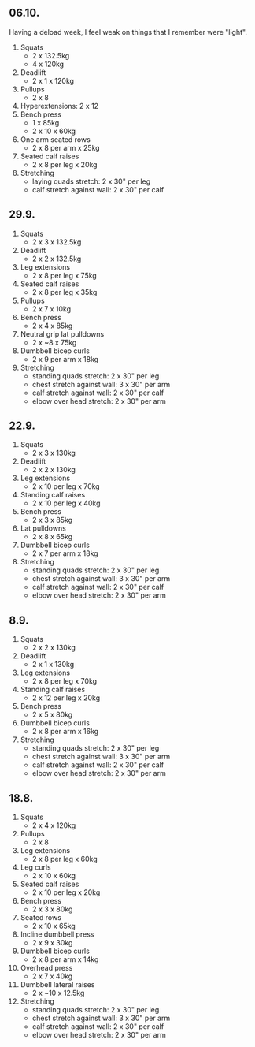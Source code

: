 ## 06.10.

Having a deload week, I feel weak on things that I remember were "light".

1. Squats
   - 2 x 132.5kg
   - 4 x 120kg
2. Deadlift
   - 2 x 1 x 120kg
3. Pullups
   - 2 x 8
4. Hyperextensions:
   2 x 12
5. Bench press
   - 1 x 85kg
   - 2 x 10 x 60kg
6. One arm seated rows
   - 2 x 8 per arm x 25kg
7. Seated calf raises
   - 2 x 8 per leg x 20kg
8. Stretching
   - laying quads stretch: 2 x 30" per leg
   - calf stretch against wall: 2 x 30" per calf

## 29.9.

1. Squats
   - 2 x 3 x 132.5kg
2. Deadlift
   - 2 x 2 x 132.5kg
3. Leg extensions
   - 2 x 8 per leg x 75kg
4. Seated calf raises
   - 2 x 8 per leg x 35kg
5. Pullups
   - 2 x 7 x 10kg
6. Bench press
   - 2 x 4 x 85kg
7. Neutral grip lat pulldowns
   - 2 x ~8 x 75kg
8. Dumbbell bicep curls
   - 2 x 9 per arm x 18kg
9. Stretching
   - standing quads stretch: 2 x 30" per leg
   - chest stretch against wall: 3 x 30" per arm
   - calf stretch against wall: 2 x 30" per calf
   - elbow over head stretch: 2 x 30" per arm

## 22.9.

1. Squats
   - 2 x 3 x 130kg
2. Deadlift
   - 2 x 2 x 130kg
3. Leg extensions
   - 2 x 10 per leg x 70kg
4. Standing calf raises
   - 2 x 10 per leg x 40kg
5. Bench press
   - 2 x 3 x 85kg
6. Lat pulldowns
   - 2 x 8 x 65kg
7. Dumbbell bicep curls
   - 2 x 7 per arm x 18kg
8. Stretching
   - standing quads stretch: 2 x 30" per leg
   - chest stretch against wall: 3 x 30" per arm
   - calf stretch against wall: 2 x 30" per calf
   - elbow over head stretch: 2 x 30" per arm

## 8.9.

1. Squats
   - 2 x 2 x 130kg
2. Deadlift
   - 2 x 1 x 130kg
3. Leg extensions
   - 2 x 8 per leg x 70kg
4. Standing calf raises
   - 2 x 12 per leg x 20kg
5. Bench press
   - 2 x 5 x 80kg
6. Dumbbell bicep curls
   - 2 x 8 per arm x 16kg
7. Stretching
   - standing quads stretch: 2 x 30" per leg
   - chest stretch against wall: 3 x 30" per arm
   - calf stretch against wall: 2 x 30" per calf
   - elbow over head stretch: 2 x 30" per arm

## 18.8.

1. Squats
   - 2 x 4 x 120kg
2. Pullups
   - 2 x 8
3. Leg extensions
   - 2 x 8 per leg x 60kg
4. Leg curls
   - 2 x 10 x 60kg
5. Seated calf raises
   - 2 x 10 per leg x 20kg
6. Bench press
   - 2 x 3 x 80kg
7. Seated rows
   - 2 x 10 x 65kg
8. Incline dumbbell press
   - 2 x 9 x 30kg
9. Dumbbell bicep curls
   - 2 x 8 per arm x 14kg
10. Overhead press
    - 2 x 7 x 40kg
11. Dumbbell lateral raises
    - 2 x ~10 x 12.5kg
12. Stretching
    - standing quads stretch: 2 x 30" per leg
    - chest stretch against wall: 3 x 30" per arm
    - calf stretch against wall: 2 x 30" per calf
    - elbow over head stretch: 2 x 30" per arm
